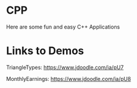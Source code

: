 # CPP
Here are some fun and easy C++ Applications

# Links to Demos

TriangleTypes: https://www.jdoodle.com/ia/pU7

MonthlyEarnings: https://www.jdoodle.com/ia/pU8
